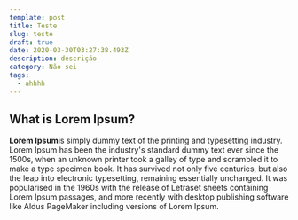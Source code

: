 ```yaml
---
template: post
title: Teste
slug: teste
draft: true
date: 2020-03-30T03:27:38.493Z
description: descrição
category: Não sei
tags:
  - ahhhh
---
```

## What is Lorem Ipsum?

**Lorem Ipsum**is simply dummy text of the printing and typesetting industry. Lorem Ipsum has been the industry's standard dummy text ever since the 1500s, when an unknown printer took a galley of type and scrambled it to make a type specimen book. It has survived not only five centuries, but also the leap into electronic typesetting, remaining essentially unchanged. It was popularised in the 1960s with the release of Letraset sheets containing Lorem Ipsum passages, and more recently with desktop publishing software like Aldus PageMaker including versions of Lorem Ipsum.